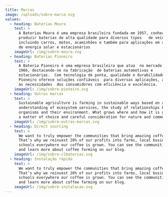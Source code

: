 ```yaml
---
title: Marcas
image: /uploads/sobre-marca.svg
values:
  - heading: Baterias Moura
    text: >
      A Baterias Moura é uma empresa brasileira fundada em 1957, conhecida por
      produzir baterias de alta qualidade para diversos tipos   de veículos,
      incluindo carros, motos, acaminhões e também para aplicações em sistemas
      de energia solar e estacionários
    imageUrl: /img/sobre-moura.svg
  - heading: Baterias Pioneiro
    text: >
      A Bateria Pioneiro é uma empresa brasileira que atua  no mercado desde
      1966, destacando-se na fabricação  de baterias automotivas e
      estacionárias.  Com tecnologia de ponta, qualidade e durabilidade,  a
      Pioneiro oferece soluções confiáveis  para diversas aplicações, atendendo
      às necessidades  dos consumidores com eficiência e excelência.
    imageUrl: /img/sobre-pioneiro.svg
  - heading: Outras marcas
    text: >
      Sustainable agriculture is farming in sustainable ways based on an
      understanding of ecosystem services, the study of relationships between
      organisms and their environment. What grows where and how it is grown are
      a matter of choice and careful consideration for nature and communities.
    imageUrl: /img/sobre-outras-marcas.svg
  - heading: Direct sourcing
    text: >
      We want to truly empower the communities that bring amazing coffee to you.
      That’s why we reinvest 20% of our profits into farms, local businesses and
      schools everywhere our coffee is grown. You can see the communities grow
      and learn more about coffee farming on our blog.
    imageUrl: /img/sobre-clbaterias.svg
  - heading: Instalação rápida
    text: >
      We want to truly empower the communities that bring amazing coffee to you.
      That’s why we reinvest 20% of our profits into farms, local businesses and
      schools everywhere our coffee is grown. You can see the communities grow
      and learn more about coffee farming on our blog.
    imageUrl: /img/sobre-instalacao.svg
---
```

